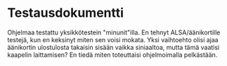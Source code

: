 Testausdokumentti
=================
Ohjelmaa testattu yksikkötestein "minunit"illa. En tehnyt ALSA/äänikortille 
testejä, kun en keksinyt miten sen voisi mokata. Yksi vaihtoehto olisi ajaa 
äänikortin ulostulosta takaisin sisään vaikka siniaaltoa, mutta tämä vaatisi 
kaapelin laittamisen? En tiedä miten toteuttaisi ohjelmoimalla pelkästään. 

